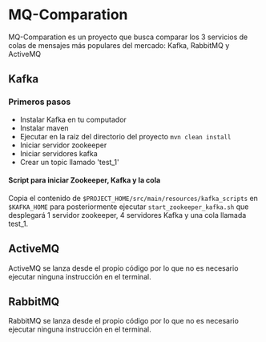 # MQ-Comparation

MQ-Comparation es un proyecto que busca comparar los 3 servicios de colas de mensajes más populares del mercado: Kafka, RabbitMQ y ActiveMQ

## Kafka

### Primeros pasos

- Instalar Kafka en tu computador
- Instalar maven
- Ejecutar en la raiz del directorio del proyecto `mvn clean install`
- Iniciar servidor zookeeper
- Iniciar servidores kafka
- Crear un topic llamado 'test_1'

#### Script para iniciar Zookeeper, Kafka y la cola

Copia el contenido de `$PROJECT_HOME/src/main/resources/kafka_scripts` en `$KAFKA_HOME` para posteriormente ejecutar `start_zookeeper_kafka.sh` que desplegará 1 servidor zookeeper, 4 servidores Kafka y una cola llamada test_1.

## ActiveMQ

ActiveMQ se lanza desde el propio código por lo que no es necesario ejecutar ninguna instrucción en el terminal.

## RabbitMQ

RabbitMQ se lanza desde el propio código por lo que no es necesario ejecutar ninguna instrucción en el terminal.

